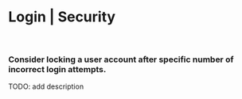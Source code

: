 # Login | Security
<br>


### Consider locking a user account after specific number of incorrect login attempts.

TODO: add description

<br>


